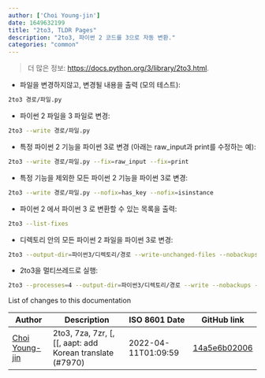 ```yaml
---
author: ['Choi Young-jin']
date: 1649632199
title: "2to3, TLDR Pages"
description: "2to3, 파이썬 2 코드를 3으로 자동 변환."
categories: "common"
---
```

> 더 많은 정보: <https://docs.python.org/3/library/2to3.html>.

- 파일을 변경하지않고, 변경될 내용을 출력 (모의 테스트):

```bash
2to3 경로/파일.py
```

- 파이썬 2 파일을 3 파일로 변경:

```bash
2to3 --write 경로/파일.py
```

- 특정 파이썬 2 기능을 파이썬 3로 변경 (아래는 raw_input과 print를 수정하는 예):

```bash
2to3 --write 경로/파일.py --fix=raw_input --fix=print
```

- 특정 기능을 제외한 모든 파이썬 2 기능을 파이썬 3로 변경:

```bash
2to3 --write 경로/파일.py --nofix=has_key --nofix=isinstance
```

- 파이썬 2 에서 파이썬 3 로 변환할 수 있는 목록을 출력:

```bash
2to3 --list-fixes
```

- 디렉토리 안의 모든 파이썬 2 파일을 파이썬 3로 변경:

```bash
2to3 --output-dir=파이썬3/디렉토리/경로 --write-unchanged-files --nobackups 파이썬2/디렉토리/경로
```

- 2to3을 멀티쓰레드로 실행:

```bash
2to3 --processes=4 --output-dir=파이썬3/디렉토리/경로 --write --nobackups --no-diff 파이썬2/디렉토리/경로
```
List of changes to this documentation


Author | Description | ISO 8601 Date | GitHub link
------|-----|-----|-----
[Choi Young-jin](mailto:amateur.toss@gmail.com) | 2to3, 7za, 7zr, [, [[, aapt: add Korean translate (#7970) | 2022-04-11T01:09:59 | [14a5e6b02006](https://github.com/tldr-pages/tldr/commit/14a5e6b02006ec880b4133a9faac5afdf00ff62e)

